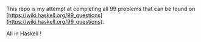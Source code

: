 This repo is my attempt at completing all 99 problems that can be found on [https://wiki.haskell.org/99_questions](https://wiki.haskell.org/99_questions).

All in Haskell !

